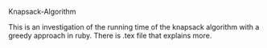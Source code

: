 Knapsack-Algorithm

This is an investigation of the running time of the knapsack algorithm with a greedy approach in ruby.
There is .tex file that explains more.
